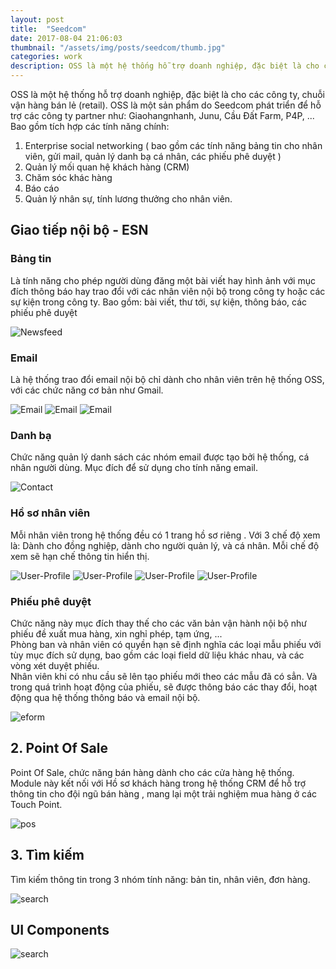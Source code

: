 ```yaml
---
layout: post
title:  "Seedcom"
date: 2017-08-04 21:06:03
thumbnail: "/assets/img/posts/seedcom/thumb.jpg"
categories: work
description: OSS là một hệ thống hỗ trợ doanh nghiệp, đặc biệt là cho các công ty, chuỗi vận hàng bán lẻ (retail). OSS là một sản phẩm do Seedcom phát triển để hỗ trợ các công ty partner như Giaohangnhanh, Junu, Cầu Đất Farm, P4P, ...  
---
```

OSS là một hệ thống hỗ trợ doanh nghiệp, đặc biệt là cho các công ty, chuỗi vận hàng bán lẻ (retail). OSS là một sản phẩm do Seedcom phát triển để hỗ trợ các công ty partner như: Giaohangnhanh, Junu, Cầu Đất Farm, P4P, ...  
Bao gồm tích hợp các tính năng chính: 
<!--description-->
1. Enterprise social networking ( bao gồm các tính năng bảng tin cho nhân viên, gửi mail, quản lý danh bạ cá nhân, các phiếu phê duyệt )
2. Quản lý mối quan hệ khách hàng (CRM)
3. Chăm sóc khác hàng
4. Báo cáo
5. Quản lý nhân sự, tính lương thưởng cho nhân viên.




##  Giao tiếp nội bộ - ESN

### Bảng tin

Là tính năng cho phép người dùng đăng một bài viết hay hình ảnh với mục đích thông báo hay trao đổi với các nhân viên nội bộ trong công ty hoặc các sự kiện trong công ty. Bao gồm: bài viết, thư tới, sự kiện, thông báo, các phiếu phê duyệt

![Newsfeed](/assets/img/posts/seedcom/Newsfeed-1.png)

### Email

Là hệ thống trao đổi email nội bộ chỉ dành cho nhân viên trên hệ thống OSS, với các chức năng cơ bản như Gmail. 

![Email](/assets/img/posts/seedcom/Email-1.png)
![Email](/assets/img/posts/seedcom/Email-2.png)
![Email](/assets/img/posts/seedcom/Email-3.png)

### Danh bạ

Chức năng quản lý danh sách các nhóm email được tạo bởi hệ thống, cá nhân người dùng. Mục đích để sử dụng cho tính năng email.

![Contact](/assets/img/posts/seedcom/contact.png)

### Hồ sơ nhân viên

Mỗi nhân viên trong hệ thống đều có 1 trang hồ sơ riêng . Với 3 chế độ xem là: Dành cho đồng nghiệp, dành cho người quản lý, và cá nhân. Mỗi chế độ xem sẽ hạn chế thông tin hiển thị.

![User-Profile](/assets/img/posts/seedcom/User-profile-1.png)
![User-Profile](/assets/img/posts/seedcom/User-profile-2.png)
![User-Profile](/assets/img/posts/seedcom/User-profile-3.png)
![User-Profile](/assets/img/posts/seedcom/User-profile-4.png)

### Phiếu phê duyệt

Chức năng này mục đích thay thế cho các văn bản vận hành nội bộ như phiếu đề xuất mua hàng, xin nghỉ phép, tạm ứng, ...  
Phòng ban và nhân viên có quyền hạn sẽ định nghĩa các loại mẫu phiếu với tùy mục đích sử dụng, bao gồm các loại field dữ liệu khác nhau, và các vòng xét duyệt phiếu.  
Nhân viên khi có nhu cầu sẽ lên tạo phiếu mới theo các mẫu đã có sẳn. Và trong quá trình hoạt động của phiếu, sẽ được thông báo các thay đổi, hoạt động qua hệ thống thông báo và email nội bộ.  

![eform](/assets/img/posts/seedcom/eform.png)

## 2. Point Of Sale

Point Of Sale, chức năng bán hàng dành cho các cửa hàng  hệ thống. Module này kết nối với Hồ sơ khách hàng trong hệ thống CRM để hỗ trợ thông tin cho đội ngũ bán hàng , mang lại một trải nghiệm mua hàng ở các Touch Point.

![pos](/assets/img/posts/seedcom/POS-1.png)

## 3. Tìm kiếm

Tìm kiếm thông tin trong 3 nhóm tính năng: bản tin, nhân viên, đơn hàng. 

![search](/assets/img/posts/seedcom/search.png)

## UI Components

![search](/assets/img/posts/seedcom/ui-components.png)